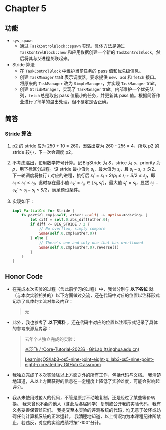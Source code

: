 # Chapter 5

## 功能

- `sys_spawn`
  - 通过 `TaskControlBlock::spawn` 实现。具体方法是通过 `TaskControlBlock::new` 和应用数据创建一个新的 `TaskControlBlock`，然后将其与父进程关联起来。
- Stride 算法
  - 在 `TaskControlBlock` 中维护当前任务的 pass 值和优先级信息。
  - 创建 `TaskManager` trait 表示调度器，要求提供 `new`、`add` 和 `fetch` 接口。将原来的 `TaskManager` 改为 `SimpleManager`，并实现 `TaskManager` trait。
  - 创建 `StrideManager`，实现了 `TaskManager` trait。内部维护一个优先队列，`fetch` 总是取出 pass 值最小的任务，并更新其 pass 值。根据简答作业进行了简单的溢出处理，但不确定是否正确。

## 简答

### Stride 算法

1. p2 的 stride 应为 250 + 10 = 260，因溢出变为 260 - 256 = 4，所以 p2 的 stride 较小，下一次会调度 p2。

2. 不考虑溢出，使用数学符号计算。记 BigStride 为 $S$，stride 为 $s$，priority 为 $p$，用下标区分进程。设 stride 最小值为 $s_i$，最大值为 $s_j$，且 $s_j - s_i \leq S / 2$。下一轮调度将执行 $i$ 对应的进程，执行后 $s_i' = s_i + S / p_i \leq s_i + S / 2 \leq s_j$，即 $s_i \leq s_i' \leq s_j$。此时存在最小值 $s_k' = s_k \in [s_i, s_i']$，最大值 $s_j' = s_j$，显然 $s_j' - s_k' \leq s_j - s_i \leq S/2$，满足题设条件。

3. 实现如下：

   ```rust
   impl PartialOrd for Stride {
       fn partial_cmp(&self, other: &Self) -> Option<Ordering> {
           let diff = self.0.abs_diff(other.0);
           if diff <= BIG_STRIDE / 2 {
               // No overflow, simply compare
               Some(self.0.cmp(&other.0))
           } else {
               // There's one and only one that has overflowed
               Some(self.0.cmp(&other.0).reverse())
           }
       }
   }
   ```

## Honor Code

- 在完成本次实验的过程（含此前学习的过程）中，我曾分别与 **以下各位** 就（与本次实验相关的）以下方面做过交流，还在代码中对应的位置以注释形式记录了具体的交流对象及内容：

  > 无

- 此外，我也参考了 **以下资料** ，还在代码中对应的位置以注释形式记录了具体的参考来源及内容：

  > 去年个人独立完成的实验：
  >
  > [李羽飞 / rCore-Tutorial-2023S · GitLab (tsinghua.edu.cn)](https://git.tsinghua.edu.cn/liyufei21/rcore-tutorial-2023s)
  >
  > [LearningOS/lab3-os5-nine-point-eight-p: lab3-os5-nine-point-eight-p created by GitHub Classroom](https://github.com/LearningOS/lab3-os5-nine-point-eight-p)

- 我独立完成了本次实验除以上方面之外的所有工作，包括代码与文档。 我清楚地知道，从以上方面获得的信息在一定程度上降低了实验难度，可能会影响起评分。

- 我从未使用过他人的代码，不管是原封不动地复制，还是经过了某些等价转换。 我未曾也不会向他人（含此后各届同学）复制或公开我的实验代码，我有义务妥善保管好它们。 我提交至本实验的评测系统的代码，均无意于破坏或妨碍任何计算机系统的正常运转。 我清楚地知道，以上情况均为本课程纪律所禁止，若违反，对应的实验成绩将按“-100”分计。
